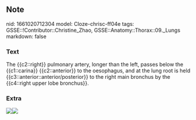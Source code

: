 ## Note
nid: 1661020712304
model: Cloze-chrisc-ff04e
tags: GSSE::!Contributor::Christine_Zhao, GSSE::Anatomy::Thorax::09._Lungs
markdown: false

### Text
<div>
  <div>
    <div>
      The {{c2::right}} pulmonary artery, longer than the left,
      passes below the {{c1::carina}} {{c2::anterior}} to the
      oesophagus, and at the lung root is held
      {{c3::anterior::anterior/posterior}} to the right main
      bronchus by the {{c4::right upper lobe bronchus}}.
    </div>
  </div>
</div>

### Extra
<img src=
"paste-b13e5a045328899e0e1d95b459bcf5d12ec1aad5.jpg"><img src= 
"Screen%20Shot%202021-06-07%20at%2012.38.35%20pm-833444d6609ab9fc01fd3ba41d39a556889b8242.png">
